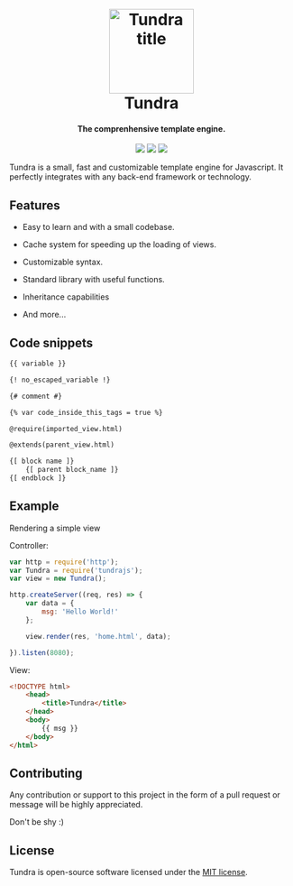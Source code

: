 <h1 align="center">
  <br>
  <img src="http://usbac.com.ve/wp-content/uploads/2019/12/Tundra title.svg" alt="Tundra title" height="150">
  <br>
  Tundra
  <br>
</h1>

<h4 align="center">The comprenhensive template engine.</h4>

<p align="center">
<img src="https://img.shields.io/badge/stability-experimental-green.svg"> <img src="https://img.shields.io/badge/version-0.1.3-blue.svg"> <img src="https://img.shields.io/badge/license-MIT-orange.svg">
</p>

Tundra is a small, fast and customizable template engine for Javascript. It perfectly integrates with any back-end framework or technology.

## Features

* Easy to learn and with a small codebase.

* Cache system for speeding up the loading of views.

* Customizable syntax.

* Standard library with useful functions.

* Inheritance capabilities

* And more...

## Code snippets

```html
{{ variable }}

{! no_escaped_variable !}

{# comment #}

{% var code_inside_this_tags = true %}

@require(imported_view.html)

@extends(parent_view.html)

{[ block name ]}
    {[ parent block_name ]}
{[ endblock ]}
```

## Example

Rendering a simple view

Controller:

```js
var http = require('http');
var Tundra = require('tundrajs');
var view = new Tundra();

http.createServer((req, res) => {
    var data = {
        msg: 'Hello World!'
    };

    view.render(res, 'home.html', data);

}).listen(8080);
```

View:

```html
<!DOCTYPE html>
    <head>
        <title>Tundra</title>
    </head>
    <body>
        {{ msg }}
    </body>
</html>
```

## Contributing

Any contribution or support to this project in the form of a pull request or message will be highly appreciated.

Don't be shy :)

## License

Tundra is open-source software licensed under the [MIT license](https://github.com/Usbac/Tundra/blob/master/LICENSE).
